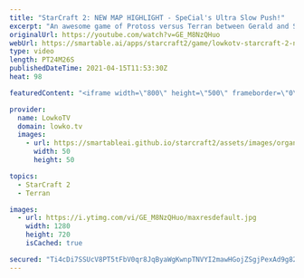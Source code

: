```yaml
---
title: "StarCraft 2: NEW MAP HIGHLIGHT - SpeCial's Ultra Slow Push!"
excerpt: "An awesome game of Protoss versus Terran between Gerald and SpeCial in StarCraft 2 on the new map Blackburn LE.  Support my work on Patreon: http://www.patreon.com/lowkotv Become a YouTube member: https://lowko.tv/join  My second channel: http://lowko.tv/morelowko Lowko Merch: http://lowko.tv/merch"
originalUrl: https://youtube.com/watch?v=GE_M8NzQHuo
webUrl: https://smartable.ai/apps/starcraft2/game/lowkotv-starcraft-2-new-map-highlight-specials-ultra-slow-push/
type: video
length: PT24M26S
publishedDateTime: 2021-04-15T11:53:30Z
heat: 98

featuredContent: "<iframe width=\"800\" height=\"500\" frameborder=\"0\" src=\"https://www.youtube.com/embed/GE_M8NzQHuo\" allow=\"accelerometer; autoplay; encrypted-media; gyroscope; picture-in-picture\" allowfullscreen></iframe>"

provider:
  name: LowkoTV
  domain: lowko.tv
  images:
    - url: https://smartableai.github.io/starcraft2/assets/images/organizations/lowko.tv-50x50.jpg
      width: 50
      height: 50

topics:
  - StarCraft 2
  - Terran

images:
  - url: https://i.ytimg.com/vi/GE_M8NzQHuo/maxresdefault.jpg
    width: 1280
    height: 720
    isCached: true

secured: "Ti4cDi7SSUcV8PT5tFbV0qr8JqByaWgKwnpTNVYI2mawHGojZSgjPexAd9g82LkR9h7vLXz8D9XaK5mTBKwpnpsAr2gUg3X4OczmrvsgUT+fXxYVxcSoU5Lw9sx3hMLx53uvGFAp2+UrDZDz/b/guPuO/dfp2juFjA94nC5WH5IZ3kTbLZwc9EwC5rJg8GRnbNIRe5xBEA7OFpqaeuKpCAnlI9hZtimJ96YDiEm4vzB0G7mzqX+KnHJTUtwGlSRZNyAJqD/C8pt/1GAKTn9hiDi2E559gw934xgNupxaeRNjtp2y/scEvU8KfrY0a+4Z8F+DvFBdA/L4Z3Di6+Na2t19EOxfGqou1H7UsNlb965pU7h7yfkbV/Q9Z4V2spUs3B6vCyFIFL8bnqoKW1/F3j6yFdCsQ0Ge5RnPI02VD6I=;zl5SpC+/0TAULfYkplZGog=="
---
```



